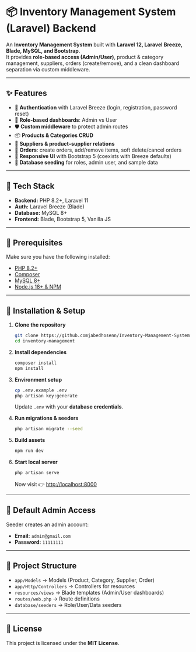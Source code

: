# 📦 Inventory Management System (Laravel) Backend

An **Inventory Management System** built with **Laravel 12, Laravel Breeze, Blade, MySQL, and Bootstrap**.  
It provides **role-based access (Admin/User)**, product & category management, suppliers, orders (create/remove), and a clean dashboard separation via custom middleware.  

---

## ✨ Features

- 🔑 **Authentication** with Laravel Breeze (login, registration, password reset)  
- 👥 **Role-based dashboards**: Admin vs User  
- 🛡 **Custom middleware** to protect admin routes  
- 📦 **Products & Categories CRUD**  
- 🏢 **Suppliers & product–supplier relations**  
- 📝 **Orders**: create orders, add/remove items, soft delete/cancel orders  
- 📱 **Responsive UI** with Bootstrap 5 (coexists with Breeze defaults)  
- 🌱 **Database seeding** for roles, admin user, and sample data  

---

## 🧱 Tech Stack

- **Backend:** PHP 8.2+, Laravel 11  
- **Auth:** Laravel Breeze (Blade)  
- **Database:** MySQL 8+  
- **Frontend:** Blade, Bootstrap 5, Vanilla JS  

---

## 🔧 Prerequisites

Make sure you have the following installed:

- [PHP 8.2+](https://www.php.net/downloads)  
- [Composer](https://getcomposer.org/)  
- [MySQL 8+](https://dev.mysql.com/downloads/)  
- [Node.js 18+ & NPM](https://nodejs.org/)  

---

## 🚀 Installation & Setup

1. **Clone the repository**  
   ```bash
   git clone https://github.comjabedhosenn/Inventory-Management-System-Backend.git
   cd inventory-management
   ```

2. **Install dependencies**  
   ```bash
   composer install
   npm install
   ```

3. **Environment setup**  
   ```bash
   cp .env.example .env
   php artisan key:generate
   ```

   Update `.env` with your **database credentials**.  

4. **Run migrations & seeders**  
   ```bash
   php artisan migrate --seed
   ```

5. **Build assets**  
   ```bash
   npm run dev
   ```

6. **Start local server**  
   ```bash
   php artisan serve
   ```

   Now visit 👉 [http://localhost:8000](http://localhost:8000)  

---

## 👤 Default Admin Access

Seeder creates an admin account:  

- **Email:** `admin@gmail.com`  
- **Password:** `11111111`  

---

## 📂 Project Structure

- `app/Models` → Models (Product, Category, Supplier, Order)  
- `app/Http/Controllers` → Controllers for resources  
- `resources/views` → Blade templates (Admin/User dashboards)  
- `routes/web.php` → Route definitions  
- `database/seeders` → Role/User/Data seeders  

---


## 📜 License

This project is licensed under the **MIT License**.  
